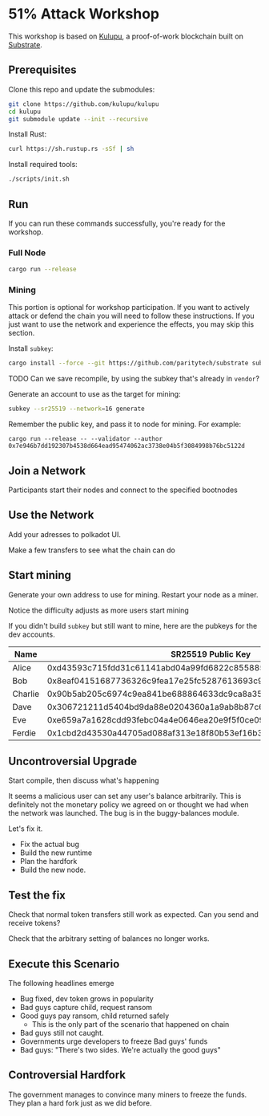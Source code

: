 # 51% Attack Workshop

This workshop is based on [Kulupu](https://github.com/kulupu/kulupu), a proof-of-work blockchain built on
[Substrate](https://github.com/paritytech/substrate).

## Prerequisites

Clone this repo and update the submodules:

```bash
git clone https://github.com/kulupu/kulupu
cd kulupu
git submodule update --init --recursive
```

Install Rust:

```bash
curl https://sh.rustup.rs -sSf | sh
```

Install required tools:

```bash
./scripts/init.sh
```

## Run

If you can run these commands successfully, you're ready for the workshop.

### Full Node

```bash
cargo run --release
```

### Mining
This portion is optional for workshop participation. If you want to actively attack or defend the chain you will need to follow these instructions. If you just want to use the network and experience the effects, you may skip this section.


Install `subkey`:

```bash
cargo install --force --git https://github.com/paritytech/substrate subkey
```
TODO Can we save recompile, by using the subkey that's already in `vendor`?

Generate an account to use as the target for mining:

```bash
subkey --sr25519 --network=16 generate
```

Remember the public key, and pass it to node for mining. For example:

```
cargo run --release -- --validator --author 0x7e946b7dd192307b4538d664ead95474062ac3738e04b5f3084998b76bc5122d
```

## Join a Network

Participants start their nodes and connect to the specified bootnodes

## Use the Network
Add your adresses to polkadot UI.

Make a few transfers to see what the chain can do

## Start mining
Generate your own address to use for mining. Restart your node as a miner.

Notice the difficulty adjusts as more users start mining

If you didn't build `subkey` but still want to mine, here are the pubkeys for the dev accounts.

| Name    | SR25519 Public Key |
| ------- | ------------------ |
| Alice   | 0xd43593c715fdd31c61141abd04a99fd6822c8558854ccde39a5684e7a56da27d |
| Bob     | 0x8eaf04151687736326c9fea17e25fc5287613693c912909cb226aa4794f26a48 |
| Charlie | 0x90b5ab205c6974c9ea841be688864633dc9ca8a357843eeacf2314649965fe22 |
| Dave    | 0x306721211d5404bd9da88e0204360a1a9ab8b87c66c1bc2fcdd37f3c2222cc20 |
| Eve     | 0xe659a7a1628cdd93febc04a4e0646ea20e9f5f0ce097d9a05290d4a9e054df4e |
| Ferdie  | 0x1cbd2d43530a44705ad088af313e18f80b53ef16b36177cd4b77b846f2a5f07c |

## Uncontroversial Upgrade
Start compile, then discuss what's happening

It seems a malicious user can set any user's balance arbitrarily. This is definitely not the monetary policy we agreed on or thought we had when the network was launched. The bug is in the buggy-balances module.

Let's fix it.
* Fix the actual bug
* Build the new runtime
* Plan the hardfork
* Build the new node.

## Test the fix
Check that normal token transfers still work as expected. Can you send and receive tokens?

Check that the arbitrary setting of balances no longer works.

## Execute this Scenario
The following headlines emerge
* Bug fixed, dev token grows in popularity
* Bad guys capture child, request ransom
* Good guys pay ransom, child returned safely
  * This is the only part of the scenario that happened on chain
* Bad guys still not caught.
* Governments urge developers to freeze Bad guys' funds
* Bad guys: "There's two sides. We're actually the good guys"

## Controversial Hardfork
The government manages to convince many miners to freeze the funds. They plan a hard fork just as we did before.
